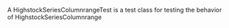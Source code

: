 A HighstockSeriesColumnrangeTest is a test class for testing the behavior of HighstockSeriesColumnrange